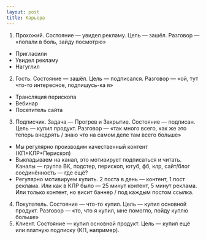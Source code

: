 ```yaml
---
layout: post
title: Карьера
---
```


1. Прохожий. Состояние — увидел рекламу. Цель — зашёл. Разговор — «попали в боль, зайду посмотрю»
  - Пригласили
  - Увидел рекламу
  - Нагуглил
2. Гость. Состояние — зашёл. Цель — подписался. Разговор — «ой, тут что-то интересное, подпишусь-ка я»
  - Трансляция перископа
  - Вебинар
  - Посетитель сайта
3. Подписчик. Задача — Прогрев и Закрытие. Состояние — подписан. Цель — купил продукт. Разговор — «так много всего, как же это теперь внедрять / знаю что на самом деле там всего больше»
  - Мы регулярно производим качественный контент (КП+КЛР+Перископ)
  - Выкладываем на канал, это мотивирует подписаться и читать. Каналы — группа ВК, подстер, перископ, ютуб, фб, клр, сайт/блог соединённость — где ещё?
  - Регулярно мотивируем купить. 2 поста в день — контент, 1 пост реклама. Или как в КЛР было — 25 минут контент, 5 минут реклама. Или только контент, но висит баннер / под каждым постом ссылка.
4. Покупатель. Состояние — что-то купил. Цель — купил основной продукт. Разговор — «то, что я купил, мне помогло, пойду куплю больше»
5. Клиент. Состояние — купил основной продукт. Цель — купил ещё или платную подписку (КП, например).
